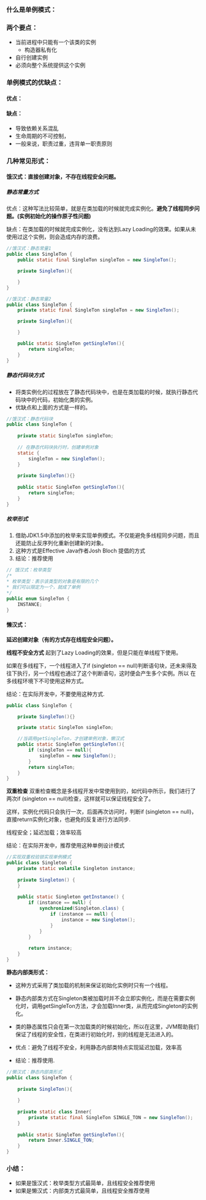 

### 什么是单例模式：



### 两个要点：

* 当前进程中只能有一个该类的实例
  - 构造器私有化
* 自行创建实例
* 必须向整个系统提供这个实例



### 单例模式的优缺点：

#### 优点：

#### 缺点：

* 导致依赖关系混乱
* 生命周期的不可控制，
* 一般来说，职责过重，违背单一职责原则



### 几种常见形式：

#### 饿汉式：**直接创建对象，不存在线程安全问题。**

##### 静态常量方式

优点：这种写法比较简单，就是在类加载的时候就完成实例化。**避免了线程同步问题。(实例初始化的操作原子性问题)**

缺点：在类加载的时候就完成实例化，没有达到Lazy Loading的效果。如果从未使用过这个实例，则会造成内存的浪费。

```java
//饿汉式：静态常量1
public class SingleTon {
    public static final SingleTon singleTon = new SingleTon();

    private SingleTon(){

    }
}
```

```java
//饿汉式：静态常量2
public class SingleTon {
    private static final SingleTon singleTon = new SingleTon();

    private SingleTon(){

    }

	public static SingleTon getSingleTon(){
		return singleTon;
	}
}
```

##### 静态代码块方式

- 将类实例化的过程放在了静态代码块中，也是在类加载的时候，就执行静态代码块中的代码，初始化类的实例。
- 优缺点和上面的方式是一样的。

```java
//饿汉式：静态代码块
public class SingleTon {
    
    private static SingleTon singleTon;
    
    // 在静态代码块执行时，创建单例对象
    static {
        singleTon = new SingleTon();
    }
    
    private SingleTon(){}
    
    public static SingleTon getSingleTon(){
        return singleTon;
    }
}
```

##### 枚举形式

1. 借助JDK1.5中添加的枚举来实现单例模式。不仅能避免多线程同步问题，而且还能防止反序列化重新创建新的对象。
2. 这种方式是Effective Java作者Josh Bloch 提倡的方式
3. 结论：推荐使用

```java
// 饿汉式：枚举类型
/*
* 枚举类型：表示该类型的对象是有限的几个
* 我们可以限定为一个，就成了单例
*/
public enum SingleTon {
    INSTANCE;
}
```

#### 懒汉式：

**延迟创建对象（有的方式存在线程安全问题）。**

**线程不安全方式**
起到了Lazy Loading的效果，但是只能在单线程下使用。

如果在多线程下，一个线程进入了if (singleton == null)判断语句块，还未来得及往下执行，另一个线程也通过了这个判断语句，这时便会产生多个实例。所以 在多线程环境下不可使用这种方式。

结论：在实际开发中，不要使用这种方式.

```java
public class SingleTon {

    private SingleTon(){}

    private static SingleTon singleTon;

    //当调用getSingleTon，才创建单例对象，懒汉式
    public static SingleTon getSingleTon(){
        if (singleTon == null){
            singleTon = new SingleTon();
        }
        return singleTon;
    }
}
```

**双重检查**
双重检查概念是多线程开发中常使用到的，如代码中所示，我们进行了两次if (singleton == null)检查，这样就可以保证线程安全了。

这样，实例化代码只会执行一次，后面再次访问时，判断if (singleton == null)，直接return实例化对象，也避免的反复进行方法同步.

线程安全；延迟加载；效率较高

结论：在实际开发中，推荐使用这种单例设计模式

```java
//实现双重校验锁实现单例模式
public class Singleton {
    private static volatile Singleton instance;
    
    private Singleton() {
    }
    
    public static Singleton getInstance() {
        if (instance == null) {
            synchronized(Singleton.class) {
                if (instance == null) {
                    instance = new Singleton();
                }
            }
        }
        
        return instance;
    }
}
```


**静态内部类形式：**

* 这种方式采用了类加载的机制来保证初始化实例时只有一个线程。

* 静态内部类方式在Singleton类被加载时并不会立即实例化，而是在需要实例化时，调用getSingleTon方法，才会加载Inner类，从而完成Singleton的实例化。

* 类的静态属性只会在第一次加载类的时候初始化，所以在这里，JVM帮助我们保证了线程的安全性，在类进行初始化时，别的线程是无法进入的。

* 优点：避免了线程不安全，利用静态内部类特点实现延迟加载，效率高

* 结论：推荐使用.
  

```java
//懒汉式：静态内部类形式
public class SingleTon {
    
    private SingleTon(){
        
    }
    
    private static class Inner{
        private static final SingleTon SINGLE_TON = new SingleTon();
    }
    
    public static SingleTon getSingleTon(){
        return Inner.SINGLE_TON;
    }
}
```



### 小结：

* 如果是饿汉式：枚举类型方式最简单，且线程安全推荐使用
* 如果是懒汉式：内部类方式最简单，且线程安全推荐使用